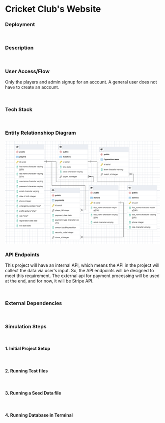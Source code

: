 # Cricket Club's Website

### Deployment
<br>

### Description  

<br>

### User Access/Flow
Only the players and admin signup for an account. A general user does not have to create an account.

<br>

### Tech Stack

<br>

### Entity Relationshiop Diagram
![](er-diagrams/sports-er-2.png)
<br>

### API Endpoints
This project will have an internal API, which means the API in the project will collect the data via user's input. So, the API endpoints will be designed to meet this requirement. The external api for payment processing will be used at the end, and for now, it will be Stripe API.

<br>

### External Dependencies

<br>

### Simulation Steps

<br>

#### 1. Initial Project Setup

<br>

#### 2. Running Test files

<br>

#### 3. Running a Seed Data file

<br>

#### 4. Running Database in Terminal




